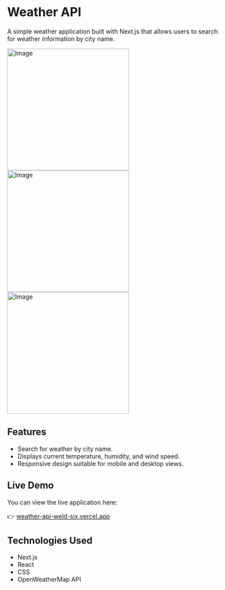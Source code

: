 # Weather API

A simple weather application built with Next.js that allows users to search for weather information by city name.

<img width="280" alt="Image" src="https://github.com/user-attachments/assets/71d79197-4bf0-493c-8c0c-2b7dd13ecea3" />

<img width="280" alt="Image" src="https://github.com/user-attachments/assets/7bbb176b-ae06-45f3-ba87-a545e9a509f3" />

<img width="280" alt="Image" src="https://github.com/user-attachments/assets/60189d48-f4d2-482a-bcdc-5eb286e9a619" />

## Features

- Search for weather by city name.
- Displays current temperature, humidity, and wind speed.
- Responsive design suitable for mobile and desktop views.

## Live Demo

You can view the live application here:

👉 [weather-api-weld-six.vercel.app](https://weather-api-weld-six.vercel.app/)

## Technologies Used

- Next.js
- React
- CSS
- OpenWeatherMap API

